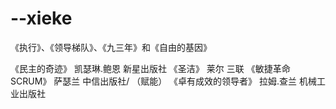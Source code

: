 # --xieke


《执行》、《领导梯队》、《九三年》和《自由的基因》

《民主的奇迹》  凯瑟琳.鲍恩 新星出版社
《圣洁》  莱尔  三联
《敏捷革命SCRUM》 萨瑟兰  中信出版社/ （赋能）
《卓有成效的领导者》 拉姆.查兰 机械工业出版社
